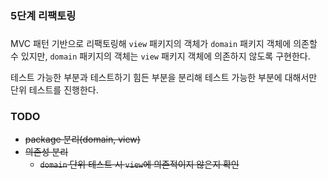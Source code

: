 ### 5단계 리팩토링
### 

MVC 패턴 기반으로 리팩토링해 `view` 패키지의 객체가 `domain` 패키지 객체에 의존할 수 있지만,
`domain` 패키지의 객체는 `view` 패키지 객체에 의존하지 않도록 구현한다.

테스트 가능한 부분과 테스트하기 힘든 부분을 분리해 테스트 가능한 부분에 대해서만 단위 테스트를 진행한다.
### 

### TODO
- ~~package 분리(domain, view)~~
- ~~의존성 분리~~
  - ~~`domain` 단위 테스트 시 `view`에 의존적이지 않은지 확인~~

